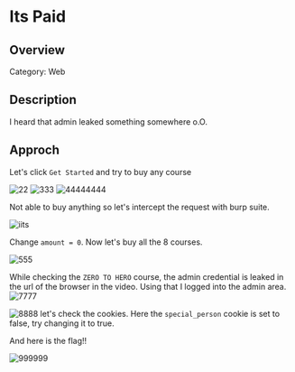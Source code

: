 # Its Paid
   ## Overview
 
   Category: Web
   
   ## Description
   I heard that admin leaked something somewhere o.O.
   
   ## Approch
   
  Let's click `Get Started` and try to buy any course
  
   ![22](https://user-images.githubusercontent.com/60851229/136033943-4e1f6ada-a4ca-433e-b953-18b4365ce67b.png)
![333](https://user-images.githubusercontent.com/60851229/136033948-e1bcc93d-83b8-4b16-8542-de62f8cd5429.png)
![44444444](https://user-images.githubusercontent.com/60851229/136033949-b66f1a8b-59d6-47e6-ba3c-4cc68b18a665.png)

 

Not able to buy anything so let's intercept the request with burp suite.

![iits](https://user-images.githubusercontent.com/60851229/136034005-744d4c02-8450-4b6a-a8ec-0f6df9260bba.png)


Change `amount = 0`.
Now let's buy all the 8 courses.

![555](https://user-images.githubusercontent.com/60851229/136034031-b1cfcf13-1202-4e6f-af27-a42ba785e8e9.png)


While checking the `ZERO TO HERO` course, the admin credential is leaked in the url of the browser in the video. Using that I logged into the admin area.
![7777](https://user-images.githubusercontent.com/60851229/136034060-97fac18a-fd06-4332-9912-0a8e8aa2cfb1.png)

![8888](https://user-images.githubusercontent.com/60851229/136034070-248509c9-75a5-4919-8299-0941fdaecff9.png)
let's check the cookies. Here the `special_person` cookie is set to false, try changing  it to true.

And here is the flag!!


![999999](https://user-images.githubusercontent.com/60851229/136034107-00863962-2e08-470f-93ed-8c73f9ec22b5.png)

